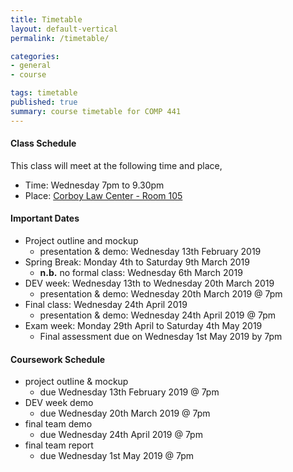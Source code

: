 ```yaml
---
title: Timetable
layout: default-vertical
permalink: /timetable/

categories:
- general
- course

tags: timetable
published: true
summary: course timetable for COMP 441
---
```


#### Class Schedule

This class will meet at the following time and place,

* Time: Wednesday 7pm to 9.30pm
* Place: [Corboy Law Center - Room 105](http://www.luc.edu/media/lucedu/wtc.pdf)

#### Important Dates

* Project outline and mockup
  * presentation & demo: Wednesday 13th February 2019
* Spring Break: Monday 4th to Saturday 9th March 2019
  * **n.b.** no formal class: Wednesday 6th March 2019
* DEV week: Wednesday 13th to Wednesday 20th March 2019
  * presentation & demo: Wednesday 20th March 2019 @ 7pm
* Final class: Wednesday 24th April 2019
	* presentation & demo: Wednesday 24th April 2019 @ 7pm
* Exam week: Monday 29th April to Saturday 4th May 2019
	* Final assessment due on Wednesday 1st May 2019 by 7pm

#### Coursework Schedule

* project outline & mockup
	* due Wednesday 13th February 2019 @ 7pm
* DEV week demo
  * due Wednesday 20th March 2019 @ 7pm
* final team demo
  * due Wednesday 24th April 2019 @ 7pm
* final team report
  * due Wednesday 1st May 2019 @ 7pm